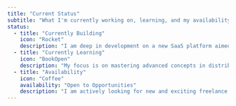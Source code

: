 ```yaml
---
title: "Current Status"
subtitle: "What I'm currently working on, learning, and my availability."
status:
  - title: "Currently Building"
    icon: "Rocket"
    description: "I am deep in development on a new SaaS platform aimed at improving team collaboration. Using a stack of Next.js, FastAPI, and a sprinkle of machine learning for smart features."
  - title: "Currently Learning"
    icon: "BookOpen"
    description: "My focus is on mastering advanced concepts in distributed systems and exploring the Rust programming language for high-performance backend services."
  - title: "Availability"
    icon: "Coffee"
    availability: "Open to Opportunities"
    description: "I am actively looking for new and exciting freelance projects or full-time roles. Feel free to reach out!"
---
```

